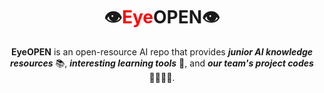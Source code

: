 <div align="center">
  
# 👁️<span style="color:red">Eye</span>OPEN👁️

**EyeOPEN** is an open-resource AI repo that provides ***junior AI knowledge resources*** 📚, ***interesting learning tools*** 🧰, and ***our team's project codes*** 👩‍💻👨‍💻.






</div>
